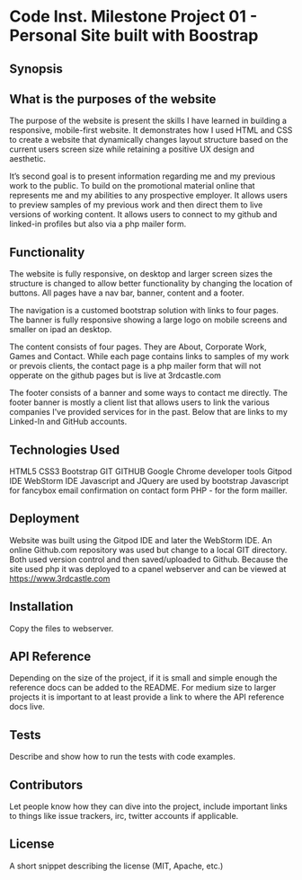 # Code Inst. Milestone Project 01 - Personal Site built with Boostrap

## Synopsis
## What is the purposes of the website

The purpose of the website is present the skills I have learned in building a responsive, mobile-first website. It demonstrates how I used HTML and CSS to create a website that dynamically changes layout structure based on the current users screen size while retaining a positive UX design and aesthetic. 

It’s second goal is to present information regarding me and my previous work to the public. To build on the promotional material online that represents me and my abilities to any prospective employer. It allows users to preview samples of my previous work and then direct them to live versions of working content. It allows users to connect to my github and linked-in profiles but also via a php mailer form.

## Functionality
The website is fully responsive, on desktop and larger screen sizes the structure is changed to allow better functionality by changing the location of buttons. All pages have a nav bar, banner, content and a footer.

The navigation is a customed bootstrap solution with links to four pages. The banner is fully responsive showing a large logo on mobile screens and smaller on ipad an desktop. 

The content consists of four pages. They are About, Corporate Work, Games and Contact. While each page contains links to samples of my work or prevois clients, the contact page is a php mailer form that will not opperate on the github pages but is live at 3rdcastle.com

The footer consists of a banner and some ways to contact me directly. The footer banner is mostly a client list that allows users to link the various companies I've provided services for in the past. Below that are links to my Linked-In and GitHub accounts.

## Technologies Used
HTML5
CSS3
Bootstrap
GIT
GITHUB
Google Chrome developer tools
Gitpod IDE
WebStorm IDE
Javascript and JQuery are used by bootstrap
Javascript for fancybox email confirmation on contact form
PHP - for the form mailler.

## Deployment

Website was built using the Gitpod IDE and later the WebStorm IDE. An online Github.com repository was used but change to a   local GIT directory. Both used version control and then saved/uploaded to Github. Because the site used php it was deployed to a cpanel webserver and can be viewed at https://www.3rdcastle.com

## Installation

Copy the files to webserver. 

## API Reference

Depending on the size of the project, if it is small and simple enough the reference docs can be added to the README. For medium size to larger projects it is important to at least provide a link to where the API reference docs live.

## Tests

Describe and show how to run the tests with code examples.

## Contributors

Let people know how they can dive into the project, include important links to things like issue trackers, irc, twitter accounts if applicable.

## License

A short snippet describing the license (MIT, Apache, etc.)

